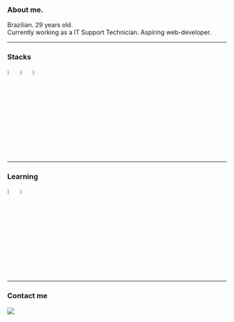 ### About me. 

Brazilian. 29 years old.  
Currently working as a IT Support Technician. Aspiring web-developer.

***

### Stacks

<img src="https://cdn.jsdelivr.net/gh/devicons/devicon@latest/icons/javascript/javascript-original.svg" width= 5% /> <img src="https://cdn.jsdelivr.net/gh/devicons/devicon@latest/icons/css3/css3-plain-wordmark.svg" width= 5% /> <img src="https://cdn.jsdelivr.net/gh/devicons/devicon@latest/icons/html5/html5-plain-wordmark.svg" width= 5% />

***

### Learning

<img src="https://cdn.jsdelivr.net/gh/devicons/devicon@latest/icons/react/react-original-wordmark.svg" width= 5% /> <img src="https://cdn.jsdelivr.net/gh/devicons/devicon@latest/icons/nodejs/nodejs-plain-wordmark.svg" width= 5% />          

***

### Contact me 

<div>
<a href="https://www.linkedin.com/in/gsouza28/" target="_blank"><img src="https://img.shields.io/badge/-LinkedIn-%230077B5?style=for-the-badge&logo=linkedin&logoColor=white" target="_blank"></a>   
</div>
